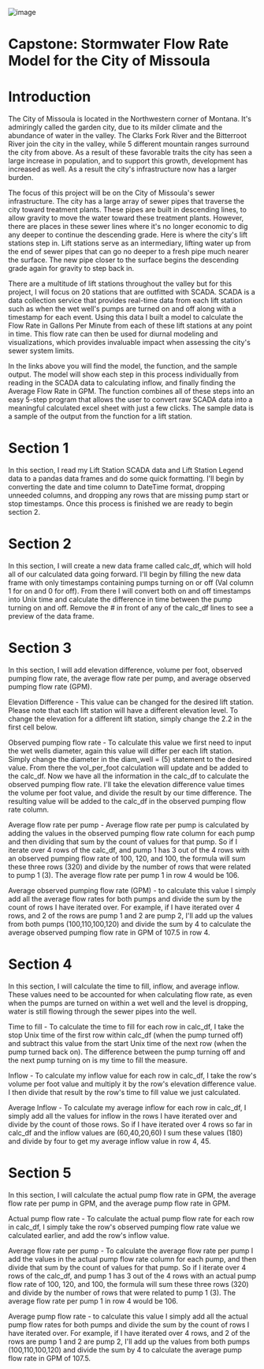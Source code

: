 ![image](https://user-images.githubusercontent.com/112598531/220499284-95bbe4cb-8a46-4f4e-af7a-5f9231087459.png)


# Capstone: Stormwater Flow Rate Model for the City of Missoula

# Introduction

The City of Missoula is located in the Northwestern corner of Montana. It's admiringly called the garden city, due to its milder climate and the abundance of water in the valley. The Clarks Fork River and the Bitterroot River join the city in the valley, while 5 different mountain ranges surround the city from above. As a result of these favorable traits the city has seen a large increase in population, and to support this growth, development has increased as well. As a result the city's infrastructure now has a larger burden.

The focus of this project will be on the City of Missoula's sewer infrastructure. The city has a large array of sewer pipes that traverse the city toward treatment plants. These pipes are built in descending lines, to allow gravity to move the water toward these treatment plants. However, there are places in these sewer lines where it's no longer economic to dig any deeper to continue the descending grade. Here is where the city's lift stations step in. Lift stations serve as an intermediary, lifting water up from the end of sewer pipes that can go no deeper to a fresh pipe much nearer the surface. The new pipe closer to the surface begins the descending grade again for gravity to step back in.

There are a multitude of lift stations throughout the valley but for this project, I will focus on 20 stations that are outfitted with SCADA. SCADA is a data collection service that provides real-time data from each lift station such as when the wet well's pumps are turned on and off along with a timestamp for each event. Using this data I built a model to calculate the Flow Rate in Gallons Per Minute from each of these lift stations at any point in time. This flow rate can then be used for diurnal modeling and visualizations, which provides invaluable impact when assessing the city's sewer system limits.

In the links above you will find the model, the function, and the sample output. The model will show each step in this process individually from reading in the SCADA data to calculating inflow, and finally finding the Average Flow Rate in GPM. The function combines all of these steps into an easy 5-step program that allows the user to convert raw SCADA data into a meaningful calculated excel sheet with just a few clicks. The sample data is a sample of the output from the function for a lift station.

# Section 1

In this section, I read my Lift Station SCADA data and Lift Station Legend data to a pandas data frames and do some quick formatting. I'll begin by converting the date and time column to DateTime format, dropping unneeded columns, and dropping any rows that are missing pump start or stop timestamps. Once this process is finished we are ready to begin section 2.

# Section 2

In this section, I will create a new data frame called calc_df, which will hold all of our calculated data going forward.  I'll begin by filling the new data frame with only timestamps containing pumps turning on or off (Val column 1 for on and 0 for off). From there I will convert both on and off timestamps into Unix time and calculate the difference in time between the pump turning on and off. Remove the # in front of any of the calc_df lines to see a preview of the data frame.

# Section 3

In this section, I will add elevation difference, volume per foot, observed pumping flow rate, the average flow rate per pump, and average observed pumping flow rate (GPM).

Elevation Difference - This value can be changed for the desired lift station. Please note that each lift station will have a different elevation level. To change the elevation for a different lift station, simply change the 2.2 in the first cell below.

Observed pumping flow rate - To calculate this value we first need to input the wet wells diameter, again this value will differ per each lift station. Simply change the diameter in the diam_well = (5) statement to the desired value. From there the vol_per_foot calculation will update and be added to the calc_df. Now we have all the information in the calc_df to calculate the observed pumping flow rate. I'll take the elevation difference value times the volume per foot value, and divide the result by our time difference. The resulting value will be added to the calc_df in the observed pumping flow rate column.

Average flow rate per pump - Average flow rate per pump is calculated by adding the values in the observed pumping flow rate column for each pump and then dividing that sum by the count of values for that pump. So if I iterate over 4 rows of the calc_df, and pump 1 has 3 out of the 4 rows with an observed pumping flow rate of 100, 120, and 100, the formula will sum these three rows (320) and divide by the number of rows that were related to pump 1 (3). The average flow rate per pump 1 in row 4 would be 106.

Average observed pumping flow rate (GPM) - to calculate this value I simply add all the average flow rates for both pumps and divide the sum by the count of rows I have iterated over. For example, if I have iterated over 4 rows, and 2 of the rows are pump 1 and 2 are pump 2, I'll add up the values from both pumps (100,110,100,120) and divide the sum by 4 to calculate the average observed pumping flow rate in GPM of 107.5 in row 4.

# Section 4

In this section, I will calculate the time to fill, inflow, and average inflow. These values need to be accounted for when calculating flow rate, as even when the pumps are turned on within a wet well and the level is dropping, water is still flowing through the sewer pipes into the well.

Time to fill - To calculate the time to fill for each row in calc_df, I take the stop Unix time of the first row within calc_df (when the pump turned off) and subtract this value from the start Unix time of the next row (when the pump turned back on). The difference between the pump turning off and the next pump turning on is my time to fill the measure.

Inflow - To calculate my inflow value for each row in calc_df, I take the row's volume per foot value and multiply it by the row's elevation difference value. I then divide that result by the row's time to fill value we just calculated.

Average Inflow - To calculate my average inflow for each row in calc_df, I simply add all the values for inflow in the rows I have iterated over and divide by the count of those rows. So if I have iterated over 4 rows so far in calc_df and the inflow values are (60,40,20,60) I sum these values (180) and divide by four to get my average inflow value in row 4, 45.

# Section 5

In this section, I will calculate the actual pump flow rate in GPM, the average flow rate per pump in GPM, and the average pump flow rate in GPM.

Actual pump flow rate - To calculate the actual pump flow rate for each row in calc_df, I simply take the row's observed pumping flow rate value we calculated earlier, and add the row's inflow value.

Average flow rate per pump - To calculate the average flow rate per pump I add the values in the actual pump flow rate column for each pump, and then divide that sum by the count of values for that pump. So if I iterate over 4 rows of the calc_df, and pump 1 has 3 out of the 4 rows with an actual pump flow rate of 100, 120, and 100, the formula will sum these three rows (320) and divide by the number of rows that were related to pump 1 (3). The average flow rate per pump 1 in row 4 would be 106.

Average pump flow rate - to calculate this value I simply add all the actual pump flow rates for both pumps and divide the sum by the count of rows I have iterated over. For example, if I have iterated over 4 rows, and 2 of the rows are pump 1 and 2 are pump 2, I'll add up the values from both pumps (100,110,100,120) and divide the sum by 4 to calculate the average pump flow rate in GPM of 107.5.
